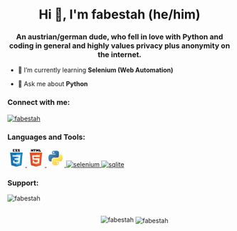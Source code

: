 <h1 align="center">Hi 👋, I'm fabestah (he/him)</h1>
<h3 align="center">An austrian/german dude, who fell in love with Python and coding in general and highly values privacy plus anonymity on the internet.</h3>

- 🌱 I’m currently learning **Selenium (Web Automation)**

- 💬 Ask me about **Python**

<h3 align="left">Connect with me:</h3>
<p align="left">
<a href="https://dev.to/fabestah" target="blank"><img align="center" src="https://raw.githubusercontent.com/rahuldkjain/github-profile-readme-generator/master/src/images/icons/Social/devto.svg" alt="fabestah" height="30" width="40" /></a>
</p>

<h3 align="left">Languages and Tools:</h3>
<p align="left"> <a href="https://www.w3schools.com/css/" target="_blank" rel="noreferrer"> <img src="https://raw.githubusercontent.com/devicons/devicon/master/icons/css3/css3-original-wordmark.svg" alt="css3" width="40" height="40"/> </a> <a href="https://www.w3.org/html/" target="_blank" rel="noreferrer"> <img src="https://raw.githubusercontent.com/devicons/devicon/master/icons/html5/html5-original-wordmark.svg" alt="html5" width="40" height="40"/> </a> <a href="https://www.python.org" target="_blank" rel="noreferrer"> <img src="https://raw.githubusercontent.com/devicons/devicon/master/icons/python/python-original.svg" alt="python" width="40" height="40"/> </a> <a href="https://www.selenium.dev" target="_blank" rel="noreferrer"> <img src="https://raw.githubusercontent.com/detain/svg-logos/780f25886640cef088af994181646db2f6b1a3f8/svg/selenium-logo.svg" alt="selenium" width="40" height="40"/> </a> <a href="https://www.sqlite.org/" target="_blank" rel="noreferrer"> <img src="https://www.vectorlogo.zone/logos/sqlite/sqlite-icon.svg" alt="sqlite" width="40" height="40"/> </a> </p>

<h3 align="left">Support:</h3>
<p><a href="https://ko-fi.com/fabestah"> <img align="left" src="https://cdn.ko-fi.com/cdn/kofi3.png?v=3" height="50" width="210" alt="fabestah" /></a></p><br><br>

<p><img align="left" src="https://github-readme-stats.vercel.app/api/top-langs?username=fabestah&show_icons=true&locale=en&layout=compact" alt="fabestah" /></p>

<p>&nbsp;<img align="center" src="https://github-readme-stats.vercel.app/api?username=fabestah&show_icons=true&locale=en" alt="fabestah" /></p>

